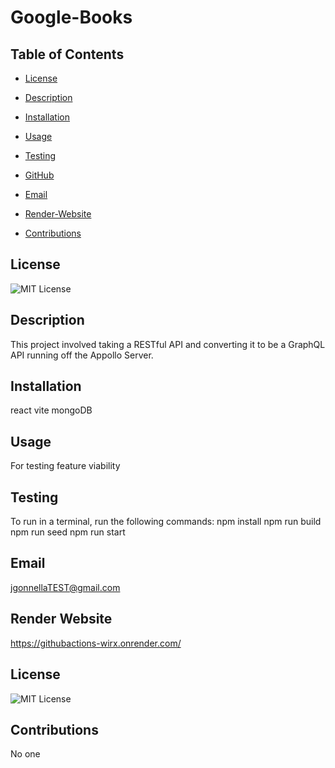 # Google-Books

## Table of Contents
- [License](#license)
- [Description](#description)
- [Installation](#installation)
- [Usage](#usage)
- [Testing](#testing)
- [GitHub](#github)
- [Email](#email)
- [Render-Website](#render-website)

- [Contributions](#contributions)

## License
![MIT License](https://img.shields.io/badge/License-MIT-yellow.svg)

## Description
This project involved taking a RESTful API and converting it to be a GraphQL API running off the Appollo Server.

## Installation
react
vite
mongoDB

## Usage
For testing feature viability

## Testing
To run in a terminal, run the following commands:
npm install
npm run build
npm run seed
npm run start

## Email
jgonnellaTEST@gmail.com

## Render Website
https://githubactions-wirx.onrender.com/

## License
![MIT License](https://img.shields.io/badge/License-MIT-yellow.svg)

## Contributions
No one